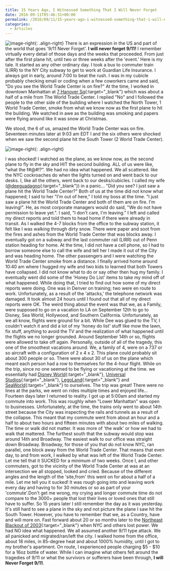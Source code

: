 ```yaml
---
title: 15 Years Ago, I Witnessed Something That I Will Never Forget
date: 2016-09-11T05:46:31+00:00
permalink: /2016/09/11/15-years-ago-i-witnessed-something-that-i-will-never-forget/
categories:
  - Articles
---
```


![image-right](https://upload.wikimedia.org/wikipedia/en/thumb/4/43/Seconds_after_first_plane.JPG/250px-Seconds_after_first_plane.JPG "North Tower Plane Crash"){: .align-right}
There is an expression in the US and part of the world that goes '9/11 Never Forget'. **I will never forget 9/11!** I remember virtually every detail of those days and the weeks that proceeded. From just after the first plane hit, until two or three weeks after the 'event.' Here is my tale. It started as any other ordinary day. I took a bus to commuter train (LIRR) to the NY City subway to get to work at Guardian Life Insurance. I always got in early, around 7:00 to beat the rush. I was in my cubicle probably checking email or coding when a few coworkers came and said, "Do you see the World Trade Center is on fire?" At the time, I worked in downtown Manhattan at [7 Hanover Sq](https://www.bing.com/mapspreview?q=7+hanover+square+new+york+ny+10004+guardian&mkt=en&FORM=HDRSC4){:target="_blank"} which was about a half of a mile from The World Trade Center. I replied "No" and I followed the people to the other side of the building where I watched the North Tower, 1 World Trade Center, smoke from what we know now as the first plane to hit the building. We watched in awe as the building was smoking and papers were flying around like it was snow at Christmas.

We stood, the 6 of us, amazed the World Trade Center was on fire. Seventeen minutes later at 9:03 am EDT I and the six others were shocked when we saw the second plane hit the South Tower (2 World Trade Center).

![image-right](https://upload.wikimedia.org/wikipedia/en/e/ed/Wpix-911.jpg "Tower 2 hit"){: .align-right}

I was shocked! I watched as the plane, as we know now, as the second plane to fly in the sky and HIT the second building. ALL of us were like, "what the f#@#!?". We had no idea what happened. We all scattered. like the NYC cockroaches do when the lights turned on and went back to our desks. I, like all the others, went back to our desks/cubicles. I called my wife ([@deeguadagno](https://twitter.com/deeguadagno){:target="_blank"}) in a panic… "Did you see? I just saw a plane hit the World Trade Center?" Both of us at the time did not know what happened; I said to her "I'm out of here," I told my boss at the time. "I just saw a plane hit the World Trade Center and both of them are on fire. I'm leaving!". He, as most corporate managers would do said, "We do not have permission to leave yet.". I said, "I don't care, I'm leaving." I left and called my direct reports and told them to head home if there were already in transit. As I walked the 4-7 blocks from the office to the subway station, it felt like I was walking through dirty snow. There were paper and soot from the fires and ashes from the World Trade Center that was blocks away. I eventually got on a subway and the last commuter rail (LIRR) out of Penn station heading for home. At the time, I did not have a cell phone, so I had to borrow someone else to call the wife and tell her I made it out of the City and was heading home. The other passengers and I were watching the World Trade Center smoke from a distance. I finally arrived home around 10:40 am where I hugged my wife and two kids to learned that both Towers have collapsed. I did not know what to do or say other then hug my family. I eventually went did some of the 'Honey Do List' items to take my mind off of what happened. While doing that, I tried to find out how some of my direct reports were doing. One was in Denver on training; two were en route to work. Unfortunately, as a result of the 'attacks,' the telephone network was damaged. It took almost 24 hours until I found out that all of my direct reports were OK. The weird thing about the event was that we, as a Family, were supposed to go on a vacation to LA on September 12th to go to Disney, Sea World, Hollywood, and Southern California. Unfortunately, as we all know, flights were ground for a bit. While Dee was glued to the TV, I couldn't watch it and did a lot of my 'honey do list' stuff like mow the lawn, fix stuff, anything to avoid the TV and the realization of what happened until the flights we no longer grounded. Around September 14th or so, flights were allowed to take off again. Personally, outside of all of the tragedy, this one of the smoothest vacations around. We, a family of 4, were on a 737 or so aircraft with a configuration of 2 x 4 x 2. This plane could probably sit about 300 people or so. There were about 30 of us on the plane which meant each person had a row to themselves for the 4-hour flight. While on the trip, since no one seemed to be flying or vacationing at the time. we essentially had [Disney World](https://disneyworld.disney.go.com){:target="_blank"}, [Universal Studios](https://www.universalstudioshollywood.com/){:target="_blank"}, [LegoLand](https://www.legoland.com/){:target="_blank"} and [SeaWorld](https://seaworldparks.com/en/seaworld-sandiego/){:target="_blank"} to ourselves. The trip was great! There were no lines at the parks, we went on rides multiple times and enjoyed life… Fourteen days later I returned to reality. I got up at 5:00am and started my commute into work. This was roughly when "Lower Manhattan" was open to businesses. Unfortunately, at the time, the trains only went to about 14th street because the City was inspecting the rails and tunnels as a result of the collapse. This meant that my commute went from about an hour and a half to about two hours and fifteen minutes with about two miles of walking. The time or walk did not matter. It was more of 'the walk' or how we had to walk that mattered. The furthest south that the subway would stop was around 14th and Broadway. The easiest walk to our office was straight down Broadway. Broadway, for those of you that do not know NYC, ran parallel, one block away from the World Trade Center. That means that even day, to and from work, I walked by what was left of the World Trade Center. Let me tell that it SUCKED for a minimum of two weeks. Once I, and other commuters, got to the vicinity of the World Trade Center at was at an intersection we all stopped, looked and cried. Because of the different angles and the length of the 'site,from' this went on for about a half of a mile. Let me tell you it sucked! It was rough going into and leaving work every day and having to for 30 minutes or so as part of your 'commute'.Don't get me wrong, my crying and longer commute time do not compare to the 3000+ people that lost their lives or loved ones that still have to suffer. So 15 years later I still remember the day as it was yesterday. It's still hard to see a plane in the sky and not picture the plane I saw hit the South Tower. However, you have to remember that we, as a Country, have and will more on. Fast forward about 20 or so months later to the [Northeast Blackout of 2003](https://en.wikipedia.org/wiki/Northeast_blackout_of_2003){:target="_blank"} when NYC and others lost power. We had NO idea what happened. We all assumed another 9/11 type attack. We all panicked and migrated/ran/left the city. I walked home from the office, about 18 miles, in 85-degree heat and about 1000% humidity, until I got to my brother's apartment. On route, I experienced people charging $5 - $10 for a 16oz bottle of water. While I can imagine what others felt around the tragedies of 9/11 or what the survivors or sufferers have been through, **I will Never Forget 9/11**.
